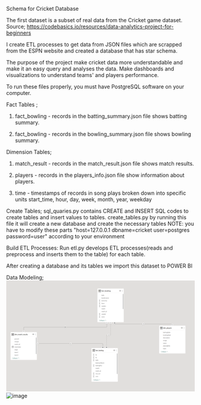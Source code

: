 Schema for Cricket Database

The first dataset is a subset of real data from the Cricket game dataset. Source; https://codebasics.io/resources/data-analytics-project-for-beginners



I create ETL processes to get data from JSON files which are scrapped from the ESPN website and created a database that has star schema.


The purpose of the project make cricket data more understandable and make it an easy query and analyses the data.
Make dashboards and visualizations to understand teams' and players performance.

To run these files properly, you must have PostgreSQL software on your computer.

Fact Tables ; 
1. fact_bowling - records in the batting_summary.json file shows batting summary.

2. fact_bowling - records in the bowling_summary.json file shows bowling summary.

Dimension Tables; 
1. match_result - records in the match_result.json file shows match results.

2. players - records in the players_info.json file show information about players.

5. time - timestamps of records in song plays broken down into specific units start_time, hour, day, week, month, year, weekday

Create Tables; sql_quaries.py contains CREATE and INSERT SQL codes to create tables and insert values to tables. 
create_tables.py by running this file it will create a new database and create the necessary tables 
NOTE: you have to modify these parts "host=127.0.0.1 dbname=cricket user=postgres password=user" according to your environment

Build ETL Processes: Run etl.py develops ETL processes(reads and preprocess and inserts them to the table) for each table.

After creating a database and its tables we import this dataset to POWER BI 

Data Modeling;
![img.png](img.png)
<img width="1452" alt="image" src="https://github.com/turgutguvenc/End-to-end-data-powerBI-dashboard/assets/63226091/cc695ff4-bc35-41fd-92e7-f2099ff33c41">
